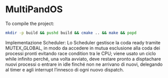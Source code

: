# MultiPandOS

To compile the project:
```bash
mkdir -p build && pushd build && cmake .. && make && popd
```

Implementazione Scheduler:
Lo Scheduler gestisce la coda ready tramite MUTEX_GLOBAL, in modo da accedere in mutua esclusione alla coda dei processi pronti evitando race condition tra le CPU; viene usato un ciclo while infinito perché, una volta avviato, deve restare pronto a disptachare nuovi processi o entrare in idle finché non ne arrivano di nuovi, delegando al timer e agli interrupt l’innesco di ogni nuovo dispatch.
